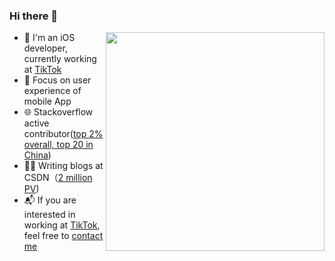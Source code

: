 
### Hi there 👋

<img align="right" src="https://github-readme-stats.vercel.app/api?username=leomobiledeveloper&show_icons=true&icon_color=CE1D2D&text_color=718096&bg_color=ffffff&hide_title=true" width="350"/>

- 💼 I'm an iOS developer, currently working at [TikTok](https://www.tiktok.com/)
- 🌱 Focus on user experience of mobile App
- 🌐 Stackoverflow active contributor([top 2% overall, top 20 in China](https://stackoverflow.com/users/3940672/leo))
- ✍🏻 Writing blogs at CSDN（[2 million PV](https://blog.csdn.net/hello_hwc))
- 📬 If you are interested in working at [TikTok](https://careers.tiktok.com/), feel free to [contact me](https://github.com/LeoMobileDeveloper/Blogs/issues/5)
